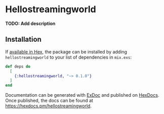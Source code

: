 # Hellostreamingworld

**TODO: Add description**

## Installation

If [available in Hex](https://hex.pm/docs/publish), the package can be installed
by adding `hellostreamingworld` to your list of dependencies in `mix.exs`:

```elixir
def deps do
  [
    {:hellostreamingworld, "~> 0.1.0"}
  ]
end
```

Documentation can be generated with [ExDoc](https://github.com/elixir-lang/ex_doc)
and published on [HexDocs](https://hexdocs.pm). Once published, the docs can
be found at <https://hexdocs.pm/hellostreamingworld>.

